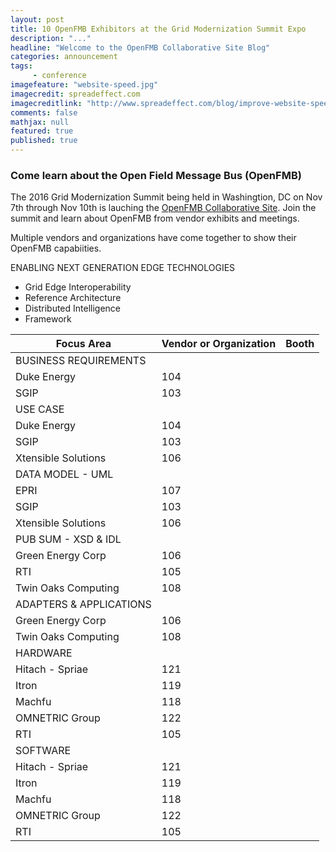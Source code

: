 ```yaml
---
layout: post
title: 10 OpenFMB Exhibitors at the Grid Modernization Summit Expo
description: "..."
headline: "Welcome to the OpenFMB Collaborative Site Blog"
categories: announcement
tags: 
     - conference
imagefeature: "website-speed.jpg"
imagecredit: spreadeffect.com
imagecreditlink: "http://www.spreadeffect.com/blog/improve-website-speed/"
comments: false
mathjax: null
featured: true
published: true
---
```


### Come learn about the Open Field Message Bus (OpenFMB)

The 2016 Grid Modernization Summit being held in Washingtion, DC on Nov 7th through Nov 10th is lauching the [OpenFMB Collaborative Site](https://openfmb.github.io).  Join the summit and learn about OpenFMB from vendor exhibits and meetings.   

Multiple vendors and organizations have come together to show their OpenFMB capabiities.

ENABLING NEXT GENERATION EDGE TECHNOLOGIES
+ Grid Edge Interoperability
+ Reference Architecture
+ Distributed Intelligence
+ Framework


Focus Area  |  Vendor or Organization | Booth
----------------------- | --------------------------|-----------
BUSINESS REQUIREMENTS  | |
 | Duke Energy | 104
 | SGIP | 103
USE CASE | |
  | Duke Energy | 104
  | SGIP | 103
  | Xtensible Solutions | 106
DATA MODEL - UML | | 
 | EPRI | 107
 | SGIP | 103
 | Xtensible Solutions | 106
PUB SUM - XSD & IDL | | 
 | Green Energy Corp | 106
 | RTI | 105
 | Twin Oaks Computing | 108
ADAPTERS & APPLICATIONS | | 
 | Green Energy Corp | 106
 | Twin Oaks Computing | 108
HARDWARE | |
 | Hitach - Spriae | 121
 | Itron | 119
 | Machfu | 118
 | OMNETRIC Group | 122
 | RTI | 105
SOFTWARE | | 
 | Hitach - Spriae | 121
 | Itron | 119
 | Machfu | 118
 | OMNETRIC Group | 122
 | RTI | 105
 
